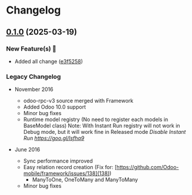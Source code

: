 # Changelog

## [0.1.0](https://github.com/Katulos/odoo-mobile-framework/compare/v0.0.1...v0.1.0) (2025-03-19)

### New Feature(s) 🚀

* Added all change ([e3f5258](https://github.com/Katulos/odoo-mobile-framework/commit/e3f525839cccee65ab079c3ad92b29f1a229757c))

### Legacy Changelog
- November 2016
    - odoo-rpc-v3 source merged with Framework
    - Added Odoo 10.0 support
    - Minor bug fixes
    - Runtime model registry (No need to register each models in BaseModel class)
      Note: With Instant Run registry will not work in Debug mode, but it will work fine in Released mode
      *Disable Instant Run https://goo.gl/lsfhq9*

- June 2016
    - Sync performance improved
    - Easy relation record creation (Fix for: [https://github.com/Odoo-mobile/framework/issues/138](138))
        - ManyToOne, OneToMany and ManyToMany
    - Minor bug fixes
